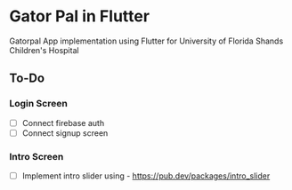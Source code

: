 # Gator Pal in Flutter
Gatorpal App implementation using Flutter for University of Florida Shands Children's Hospital
## To-Do
### Login Screen
- [ ] Connect firebase auth
- [ ] Connect signup screen
### Intro Screen
- [ ] Implement intro slider using  - https://pub.dev/packages/intro_slider

